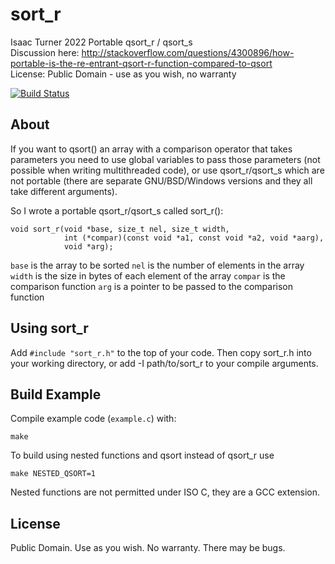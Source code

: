 sort_r
======

Isaac Turner 2022
Portable qsort_r / qsort_s  
Discussion here: http://stackoverflow.com/questions/4300896/how-portable-is-the-re-entrant-qsort-r-function-compared-to-qsort  
License: Public Domain - use as you wish, no warranty

[![Build Status](https://app.travis-ci.com/noporpoise/sort_r.svg?branch=master)](https://app.travis-ci.com/noporpoise/sort_r)

About
-----

If you want to qsort() an array with a comparison operator that takes parameters
you need to use global variables to pass those parameters (not possible when
writing multithreaded code), or use qsort_r/qsort_s which are not portable
(there are separate GNU/BSD/Windows versions and they all take different arguments).

So I wrote a portable qsort_r/qsort_s called sort_r():

    void sort_r(void *base, size_t nel, size_t width,
                int (*compar)(const void *a1, const void *a2, void *aarg),
                void *arg);

`base` is the array to be sorted
`nel` is the number of elements in the array
`width` is the size in bytes of each element of the array
`compar` is the comparison function
`arg` is a pointer to be passed to the comparison function

Using sort_r
------------

Add `#include "sort_r.h"` to the top of your code. Then copy sort_r.h into your
working directory, or add -I path/to/sort_r to your compile arguments.

Build Example
-------------

Compile example code (`example.c`) with:

    make

To build using nested functions and qsort instead of qsort_r use

    make NESTED_QSORT=1

Nested functions are not permitted under ISO C, they are a GCC extension.

License
-------

Public Domain. Use as you wish. No warranty. There may be bugs.
